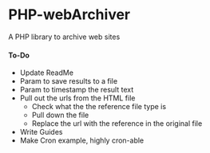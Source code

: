 # PHP-webArchiver
A PHP library to archive web sites



#### To-Do
* Update ReadMe
* Param to save results to a file
* Param to timestamp the result text
* Pull out the urls from the HTML file
  * Check what the the reference file type is
  * Pull down the file
  * Replace the url with the reference in the original file
* Write Guides
* Make Cron example, highly cron-able
